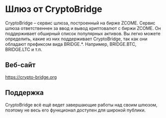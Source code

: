 # Шлюз от CryptoBridge

CryptoBridge – сервис шлюза, построенный на бирже ZCOME. Сервис шлюза ответственнен за ввод и вывод криптовалют с биржи ZCOME. Он поддерживает обширный список популярных активов. Вы легко можете определить, какие из них поддерживает CryptoBridge, так как они обладают префиксом вида BRIDGE.*. Например, BRIDGE.BTC, BRIDGE.LTC и т.п.

## Веб-сайт

<https://crypto-bridge.org>

## Поддержка

CryptoBridge всё ещё ведет завершающие работы над своим шлюзом, поэтому не весь его функционал доступен для широкой публики.
